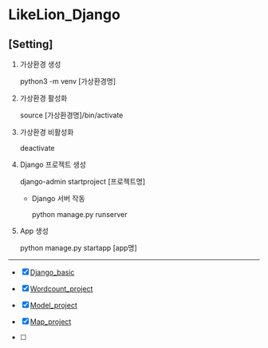 # LikeLion_Django

## [Setting]

1. 가상환경 생성

   python3 -m venv [가상환경명]
   

2. 가상환경 활성화

   source [가상환경명]/bin/activate

3. 가상환경 비활성화

   deactivate

4. Django 프로젝트 생성

   django-admin startproject [프로젝트명]

   - Django 서버 작동

     python manage.py runserver

5. App 생성

   python manage.py startapp [app명]

---

- [x] [Django_basic](https://github.com/graceFor/LikeLion_Django/tree/master/Django_basic)

- [x] [Wordcount_project](https://github.com/graceFor/LikeLion_Django/tree/master/Wordcount_project)

- [x] [Model_project](https://github.com/graceFor/LikeLion_Django/tree/master/Model_project)

- [x] [Map_project](https://github.com/graceFor/LikeLion_Django/tree/master/Map_project)
- [ ] 
